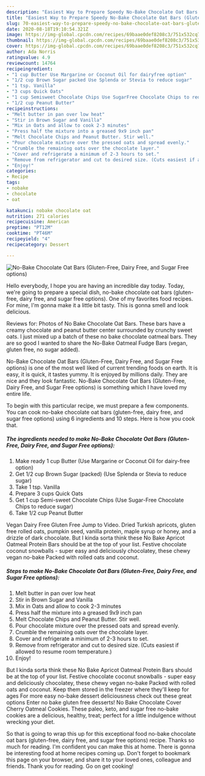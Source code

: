 ```yaml
---
description: "Easiest Way to Prepare Speedy No-Bake Chocolate Oat Bars (Gluten-Free, Dairy Free, and Sugar Free options)"
title: "Easiest Way to Prepare Speedy No-Bake Chocolate Oat Bars (Gluten-Free, Dairy Free, and Sugar Free options)"
slug: 70-easiest-way-to-prepare-speedy-no-bake-chocolate-oat-bars-gluten-free-dairy-free-and-sugar-free-options
date: 2020-08-18T19:10:54.321Z
image: https://img-global.cpcdn.com/recipes/69baae0def8208c3/751x532cq70/no-bake-chocolate-oat-bars-gluten-free-dairy-free-and-sugar-free-options-recipe-main-photo.jpg
thumbnail: https://img-global.cpcdn.com/recipes/69baae0def8208c3/751x532cq70/no-bake-chocolate-oat-bars-gluten-free-dairy-free-and-sugar-free-options-recipe-main-photo.jpg
cover: https://img-global.cpcdn.com/recipes/69baae0def8208c3/751x532cq70/no-bake-chocolate-oat-bars-gluten-free-dairy-free-and-sugar-free-options-recipe-main-photo.jpg
author: Ada Norris
ratingvalue: 4.9
reviewcount: 14764
recipeingredient:
- "1 cup Butter Use Margarine or Coconut Oil for dairyfree option"
- "1/2 cup Brown Sugar packed Use Splenda or Stevia to reduce sugar"
- "1 tsp. Vanilla"
- "3 cups Quick Oats"
- "1 cup Semisweet Chocolate Chips Use SugarFree Chocolate Chips to reduce sugar"
- "1/2 cup Peanut Butter"
recipeinstructions:
- "Melt butter in pan over low heat"
- "Stir in Brown Sugar and Vanilla"
- "Mix in Oats and allow to cook 2-3 minutes"
- "Press half the mixture into a greased 9x9 inch pan"
- "Melt Chocolate Chips and Peanut Butter. Stir well."
- "Pour chocolate mixture over the pressed oats and spread evenly."
- "Crumble the remaining oats over the chocolate layer."
- "Cover and refrigerate a minimum of 2-3 hours to set."
- "Remove from refrigerator and cut to desired size. (Cuts easiest if allowed to resume room temperature.)"
- "Enjoy!"
categories:
- Recipe
tags:
- nobake
- chocolate
- oat

katakunci: nobake chocolate oat 
nutrition: 271 calories
recipecuisine: American
preptime: "PT12M"
cooktime: "PT46M"
recipeyield: "4"
recipecategory: Dessert

---
```



![No-Bake Chocolate Oat Bars (Gluten-Free, Dairy Free, and Sugar Free options)](https://img-global.cpcdn.com/recipes/69baae0def8208c3/751x532cq70/no-bake-chocolate-oat-bars-gluten-free-dairy-free-and-sugar-free-options-recipe-main-photo.jpg)

Hello everybody, I hope you are having an incredible day today. Today, we're going to prepare a special dish, no-bake chocolate oat bars (gluten-free, dairy free, and sugar free options). One of my favorites food recipes. For mine, I'm gonna make it a little bit tasty. This is gonna smell and look delicious.

Reviews for: Photos of No Bake Chocolate Oat Bars. These bars have a creamy chocolate and peanut butter center surrounded by crunchy sweet oats. I just mixed up a batch of these no bake chocolate oatmeal bars. They are so good I wanted to share the No-Bake Oatmeal Fudge Bars (vegan, gluten free, no sugar added).

No-Bake Chocolate Oat Bars (Gluten-Free, Dairy Free, and Sugar Free options) is one of the most well liked of current trending foods on earth. It is easy, it is quick, it tastes yummy. It is enjoyed by millions daily. They are nice and they look fantastic. No-Bake Chocolate Oat Bars (Gluten-Free, Dairy Free, and Sugar Free options) is something which I have loved my entire life.


To begin with this particular recipe, we must prepare a few components. You can cook no-bake chocolate oat bars (gluten-free, dairy free, and sugar free options) using 6 ingredients and 10 steps. Here is how you cook that.

<!--inarticleads1-->

##### The ingredients needed to make No-Bake Chocolate Oat Bars (Gluten-Free, Dairy Free, and Sugar Free options):

1. Make ready 1 cup Butter (Use Margarine or Coconut Oil for dairy-free option)
1. Get 1/2 cup Brown Sugar (packed) (Use Splenda or Stevia to reduce sugar)
1. Take 1 tsp. Vanilla
1. Prepare 3 cups Quick Oats
1. Get 1 cup Semi-sweet Chocolate Chips (Use Sugar-Free Chocolate Chips to reduce sugar)
1. Take 1/2 cup Peanut Butter


Vegan Dairy Free Gluten Free Jump to Video. Dried Turkish apricots, gluten free rolled oats, pumpkin seed, vanilla protein, maple syrup or honey, and a drizzle of dark chocolate. But I kinda sorta think these No Bake Apricot Oatmeal Protein Bars should be at the top of your list. Festive chocolate coconut snowballs - super easy and deliciously chocolatey, these chewy vegan no-bake Packed with rolled oats and coconut. 

<!--inarticleads2-->

##### Steps to make No-Bake Chocolate Oat Bars (Gluten-Free, Dairy Free, and Sugar Free options):

1. Melt butter in pan over low heat
1. Stir in Brown Sugar and Vanilla
1. Mix in Oats and allow to cook 2-3 minutes
1. Press half the mixture into a greased 9x9 inch pan
1. Melt Chocolate Chips and Peanut Butter. Stir well.
1. Pour chocolate mixture over the pressed oats and spread evenly.
1. Crumble the remaining oats over the chocolate layer.
1. Cover and refrigerate a minimum of 2-3 hours to set.
1. Remove from refrigerator and cut to desired size. (Cuts easiest if allowed to resume room temperature.)
1. Enjoy!


But I kinda sorta think these No Bake Apricot Oatmeal Protein Bars should be at the top of your list. Festive chocolate coconut snowballs - super easy and deliciously chocolatey, these chewy vegan no-bake Packed with rolled oats and coconut. Keep them stored in the freezer where they&#39;ll keep for ages For more easy no-bake dessert deliciousness check out these great options Enter no bake gluten free desserts! No Bake Chocolate Cover Cherry Oatmeal Cookies. These paleo, keto, and sugar free no-bake cookies are a delicious, healthy, treat; perfect for a little indulgence without wrecking your diet. 

So that is going to wrap this up for this exceptional food no-bake chocolate oat bars (gluten-free, dairy free, and sugar free options) recipe. Thanks so much for reading. I'm confident you can make this at home. There is gonna be interesting food at home recipes coming up. Don't forget to bookmark this page on your browser, and share it to your loved ones, colleague and friends. Thank you for reading. Go on get cooking!
